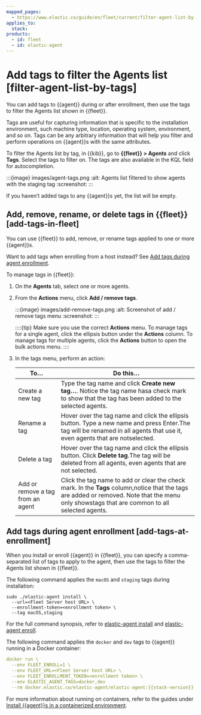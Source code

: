 ```yaml
---
mapped_pages:
  - https://www.elastic.co/guide/en/fleet/current/filter-agent-list-by-tags.html
applies_to:
  stack:
products:
  - id: fleet
  - id: elastic-agent
---
```


# Add tags to filter the Agents list [filter-agent-list-by-tags]

You can add tags to {{agent}} during or after enrollment, then use the tags to filter the Agents list shown in {{fleet}}.

Tags are useful for capturing information that is specific to the installation environment, such machine type, location, operating system, environment, and so on. Tags can be any arbitrary information that will help you filter and perform operations on {{agent}}s with the same attributes.

To filter the Agents list by tag, in {{kib}}, go to **{{fleet}} > Agents** and click **Tags**. Select the tags to filter on. The tags are also available in the KQL field for autocompletion.

:::{image} images/agent-tags.png
:alt: Agents list filtered to show agents with the staging tag
:screenshot:
:::

If you haven’t added tags to any {{agent}}s yet, the list will be empty.


## Add, remove, rename, or delete tags in {{fleet}} [add-tags-in-fleet]

You can use {{fleet}} to add, remove, or rename tags applied to one or more {{agent}}s.

Want to add tags when enrolling from a host instead? See [Add tags during agent enrollment](#add-tags-at-enrollment).

To manage tags in {{fleet}}:

1. On the **Agents** tab, select one or more agents.
2. From the **Actions** menu, click **Add / remove tags**.

    :::{image} images/add-remove-tags.png
    :alt: Screenshot of add / remove tags menu
    :screenshot:
    :::

    ::::{tip}
    Make sure you use the correct **Actions** menu. To manage tags for a single agent, click the ellipsis button under the **Actions** column. To manage tags for multiple agents, click the **Actions** button to open the bulk actions menu.
    ::::

3. In the tags menu, perform an action:

    | To…​ | Do this…​ |
    | --- | --- |
    | Create a new tag | Type the tag name and click **Create new tag…​**. Notice the tag name hasa check mark to show that the tag has been added to the selected agents. |
    | Rename a tag | Hover over the tag name and click the ellipsis button. Type a new name and press Enter.The tag will be renamed in all agents that use it, even agents that are notselected. |
    | Delete a tag | Hover over the tag name and click the ellipsis button. Click **Delete tag**.The tag will be deleted from all agents, even agents that are not selected. |
    | Add or remove a tag from an agent | Click the tag name to add or clear the check mark. In the **Tags** column,notice that the tags are added or removed. Note that the menu only showstags that are common to all selected agents. |



## Add tags during agent enrollment [add-tags-at-enrollment]

When you install or enroll {{agent}} in {{fleet}}, you can specify a comma-separated list of tags to apply to the agent, then use the tags to filter the Agents list shown in {{fleet}}.

The following command applies the `macOS` and `staging` tags during installation:

```shell
sudo ./elastic-agent install \
  --url=<Fleet Server host URL> \
  --enrollment-token=<enrollment token> \
  --tag macOS,staging
```

For the full command synopsis, refer to [elastic-agent install](/reference/fleet/agent-command-reference.md#elastic-agent-install-command) and [elastic-agent enroll](/reference/fleet/agent-command-reference.md#elastic-agent-enroll-command).

The following command applies the `docker` and `dev` tags to {{agent}} running in a Docker container:

```yaml subs=true
docker run \
  --env FLEET_ENROLL=1 \
  --env FLEET_URL=<Fleet Server host URL> \
  --env FLEET_ENROLLMENT_TOKEN=<enrollment token> \
  --env ELASTIC_AGENT_TAGS=docker,dev
  --rm docker.elastic.co/elastic-agent/elastic-agent:{{stack-version}}
```

For more information about running on containers, refer to the guides under [Install {{agent}}s in a containerized environment](/reference/fleet/install-elastic-agents-in-containers.md).

